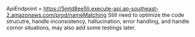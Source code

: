 ApiEndpoint = https://5mtd8ee5li.execute-api.ap-southeast-2.amazonaws.com/prod/nameMatching
Still need to optimize the code strucutre, handle inconsistency, hallucination, error handling, and handle cornor situations, may also add some testings later.
